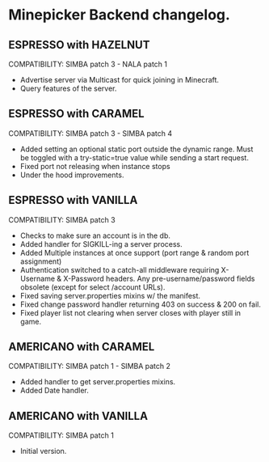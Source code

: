 # Minepicker Backend changelog.

## ESPRESSO with HAZELNUT

COMPATIBILITY: SIMBA patch 3 - NALA patch 1

- Advertise server via Multicast for quick joining in Minecraft.
- Query features of the server.

## ESPRESSO with CARAMEL

COMPATIBILITY: SIMBA patch 3 - SIMBA patch 4

- Added setting an optional static port outside the dynamic range. Must be toggled with a try-static=true value while sending a start request.
- Fixed port not releasing when instance stops
- Under the hood improvements.

## ESPRESSO with VANILLA

COMPATIBILITY: SIMBA patch 3

- Checks to make sure an account is in the db.
- Added handler for SIGKILL-ing a server process.
- Added Multiple instances at once support (port range & random port assignment)
- Authentication switched to a catch-all middleware requiring X-Username & X-Password headers. Any pre-username/password fields obsolete (except for select /account URLs).
- Fixed saving server.properties mixins w/ the manifest.
- Fixed change password handler returning 403 on success & 200 on fail.
- Fixed player list not clearing when server closes with player still in game.


## AMERICANO with CARAMEL

COMPATIBILITY: SIMBA patch 1 - SIMBA patch 2

- Added handler to get server.properties mixins.
- Added Date handler.

## AMERICANO with VANILLA

COMPATIBILITY: SIMBA patch 1

- Initial version.
